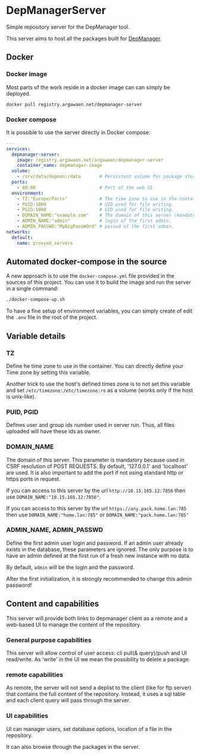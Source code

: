 # DepManagerServer

Simple repository server for the DepManager tool.

This server aims to host all the packages built for [DepManager](https://github.com/Silmaen/DepManager).

## Docker

### Docker image

Most parts of the work reside in a docker image can can simply be deployed.

`docker pull registry.argawaen.net/depmanager-server`

### Docker compose

It is possible to use the server directly in Docker compose:

```yaml
---
services:
  depmanager-server:
    image: registry.argawaen.net/argawaen/depmanager-server
    container_name: depmanager-image
  volume:
    - /srv/data/depman:/data       # Persistent volume for package storage, logs, internal database.
  ports:
    - 80:80                        # Port of the web UI.
  environment:
    - TZ:"Europe/Paris"            # The time zone to use in the container.
    - PUID:1000                    # UID used for file writing.
    - PGID:1000                    # GID used for file writing.
    - DOMAIN_NAME:"example.com"    # The domain of this server (mandatory for correct usage).
    - ADMIN_NAME:"admin"           # login of the first admin.
    - ADMIN_PASSWD:"MyBigPassW0rd" # passwd of the first admin.
networks:
  default:
    name: proxyed_servers
```

## Automated docker-compose in the source

A new approach is to use the `docker-compose.yml` file provided in the sources of this project.
You can use it to build the image and run the server in a single command:

```bash
./docker-compose-up.sh
```

To have a fine setup of environment variables, you can simply create of edit the `.env` file in the root of the project.

## Variable details

### TZ

Define he time zone to use in the container. You can directly define your Time zone by setting this variable.

Another trick to use the host's defined times zone is to not set this variable and set
`/etc/timezone:/etc/timezone:ro` as a volume (works only if the host is unix-like).

### PUID, PGID

Defines user and group ids number used in server run. Thus, all files uploaded will have these ids
as owner.

### DOMAIN_NAME

The domain of this server. This parameter is mandatory because used in CSRF resolution of POST REQUESTS.
By default, '127.0.0.1' and 'localhost' are used. It is also important to add the port if not using
standard http or https ports in request.

If you can access to this server by the url `http://10.15.165.12:7856`
then use `DOMAIN_NAME:"10.15.165.12:7856"`.

If you can access to this server by the url
`https://any.pack.home.lan:785` then use `DOMAIN_NAME:"home.lan:785"` or
`DOMAIN_NAME:"pack.home.lan:785"`

### ADMIN_NAME, ADMIN_PASSWD

Define the first admin user login and password. If an admin user already
exists in the database, these parameters are ignored. The only purpose is
to have an admin defined at the first run of a fresh new instance with no
data.

By default, `admin` will be the login and the password.

After the first initialization, it is strongly recommended to change this
admin password!

## Content and capabilities

This server will provide both links to depmanager client as a remote and a web-based
UI to manage the content of the repository.

### General purpose capabilities

This server will allow control of user access: cli pull(& query)/push and UI read/write.
As 'write' in the UI we mean the possibility to delete a package.

### remote capabilities

As remote, the server will not send a deplist to the client (like for ftp server) that contains
the full content of the repository. Instead, it uses a sql table and each client query will pass
through the server.

### UI capabilities

UI can manager users, set database options, location of a file in the repository.

It can also browse through the packages in the server.
